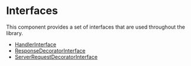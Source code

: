 # Interfaces

This component provides a set of interfaces that are used throughout the library.

* [HandlerInterface](HandlerInterface.md)
* [ResponseDecoratorInterface](ResponseDecoratorInterface.md)
* [ServerRequestDecoratorInterface](ServerRequestDecoratorInterface.md)
